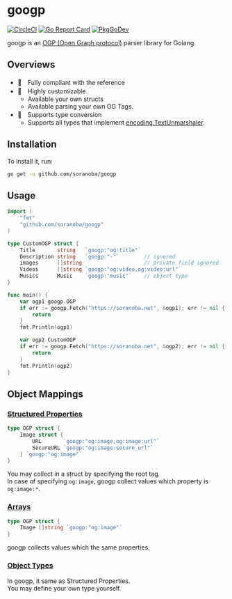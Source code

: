 # googp
[![CircleCI](https://circleci.com/gh/soranoba/googp.svg?style=svg&circle-token=4282311988e7373cbc6033771566d912f1f446c9)](https://circleci.com/gh/soranoba/googp)
[![Go Report Card](https://goreportcard.com/badge/github.com/soranoba/googp)](https://goreportcard.com/report/github.com/soranoba/googp)
[![PkgGoDev](https://pkg.go.dev/badge/github.com/soranoba/googp)](https://pkg.go.dev/github.com/soranoba/googp)

googp is an [OGP (Open Graph protocol)](https://ogp.me/) parser library for Golang.

## Overviews

- 💯　Fully compliant with the reference
- 🔧　Highly customizable
  - Available your own structs
  - Available parsing your own OG Tags.
- 🙌　Supports type conversion
  - Supports all types that implement [encoding.TextUnmarshaler](https://golang.org/pkg/encoding/#TextUnmarshaler).

## Installation

To install it, run:

```bash
go get -u github.com/soranoba/googp
```

## Usage

```go
import (
    "fmt"
    "github.com/soranoba/googp"
)

type CustomOGP struct {
    Title       string   `googp:"og:title"`
    Description string   `googp:"-"`        // ignored
    images      []string                    // private field ignored
    Videos      []string `googp:"og:video,og:video:url"`
    Musics      Music    `googp:"music"`    // object type
}

func main() {
    var ogp1 googp.OGP
    if err := googp.Fetch("https://soranoba.net", &ogp1); err != nil {
        return
    }
    fmt.Println(ogp1)

    var ogp2 CustomOGP
    if err := googp.Fetch("https://soranoba.net", &ogp2); err != nil {
        return
    }
    fmt.Println(ogp2)
}
```

## Object Mappings

### [Structured Properties](https://ogp.me/#structured)

```go
type OGP struct {
    Image struct {
        URL       `googp:"og:image,og:image:url"`
        SecureURL `googp:"og:image:secure_url"`
    } `googp:"og:image"`
}
```

You may collect in a struct by specifying the root tag.<br>
In case of specifying `og:image`, googp collect values which property is `og:image:*`.

### [Arrays](https://ogp.me/#array)

```go
type OGP struct {
    Image []string `googp:"og:image"`
}
```

googp collects values which the same properties.

### [Object Types](https://ogp.me/#types)

In googp, it same as Structured Properties.<br>
You may define your own type yourself.
